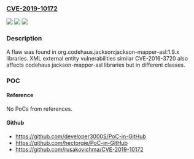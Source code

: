 ### [CVE-2019-10172](https://cve.mitre.org/cgi-bin/cvename.cgi?name=CVE-2019-10172)
![](https://img.shields.io/static/v1?label=Product&message=jackson-mapper-asl&color=blue)
![](https://img.shields.io/static/v1?label=Version&message=n%2Fa&color=blue)
![](https://img.shields.io/static/v1?label=Vulnerability&message=CWE-611&color=brighgreen)

### Description

A flaw was found in org.codehaus.jackson:jackson-mapper-asl:1.9.x libraries. XML external entity vulnerabilities similar CVE-2016-3720 also affects codehaus jackson-mapper-asl libraries but in different classes.

### POC

#### Reference
No PoCs from references.

#### Github
- https://github.com/developer3000S/PoC-in-GitHub
- https://github.com/hectorgie/PoC-in-GitHub
- https://github.com/rusakovichma/CVE-2019-10172

